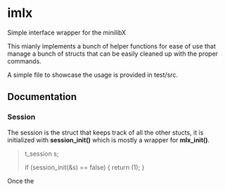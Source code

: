 # imlx
Simple interface wrapper for the minilibX

This mianly implements a bunch of helper functions for ease of use that manage
a bunch of structs that can be easily cleaned up with the proper commands.

A simple file to showcase the usage is provided in test/src.

## Documentation

### Session

The session is the struct that keeps track of all the other stucts, it is
initialized with **session_init()** which is mostly a wrapper for **mlx_init()**.

>   t_session s;
>
>   if (session_init(&s) == false) {
>       return (1);
>   }

Once the 

